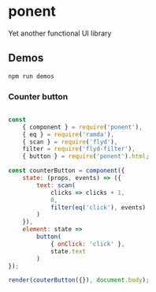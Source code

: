 # ponent
Yet another functional UI library

## Demos

```bash
npm run demos
```

### Counter button

```js

const
	{ component } = require('ponent'),
	{ eq } = require('ramda'),
	{ scan } = require('flyd'),
	filter = require('flyd-filter'),
	{ button } = require('ponent').html;

const counterButton = component({
	state: (props, events) => ({
		text: scan(
			clicks => clicks + 1,
			0,
			filter(eq('click'), events)
		)
	}),
	element: state => 
		button(
			{ onClick: 'click' },
			state.text
		)
});

render(couterButton({}), document.body);

```
